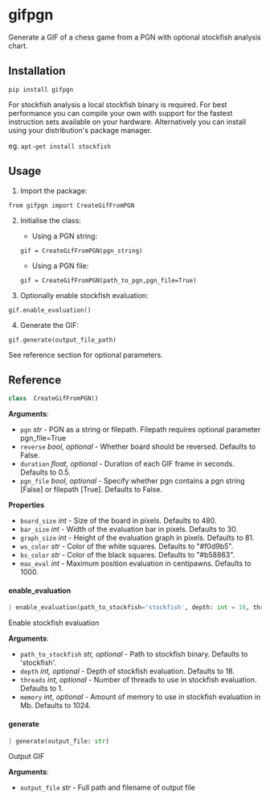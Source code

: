 # gifpgn
Generate a GIF of a chess game from a PGN with optional stockfish analysis chart.
## Installation
 ``pip install gifpgn``

For stockfish analysis a local stockfish binary is required.
For best performance you can compile your own with support for the fastest instruction sets available on your hardware. Alternatively you can install using your distribution's package manager.

eg. ``apt-get install stockfish``

## Usage
1. Import the package:

``from gifpgn import CreateGifFromPGN``

2. Initialise the class:
	- Using a PGN string:
  
	``gif = CreateGifFromPGN(pgn_string)``
  
	- Using a PGN file:
  
	``gif = CreateGifFromPGN(path_to_pgn,pgn_file=True)``

3. Optionally enable stockfish evaluation:

``gif.enable_evaluation()``

4. Generate the GIF:

``gif.generate(output_file_path)``

See reference section for optional parameters.

## Reference
```python
class  CreateGifFromPGN()
```
**Arguments**:
-  `pgn`  _str_ - PGN as a string or filepath. Filepath requires optional parameter pgn_file=True
-  `reverse`  _bool, optional_ - Whether board should be reversed. Defaults to False.
-  `duration`  _float, optional_ - Duration of each GIF frame in seconds. Defaults to 0.5.
-  `pgn_file`  _bool, optional_ - Specify whether pgn contains a pgn string [False] or filepath [True]. Defaults to False.

**Properties**
- `board_size` _int_ - Size of the board in pixels. Defaults to 480.
- `bar_size` _int_ - Width of the evaluation bar in pixels. Defaults to 30.
- `graph_size` _int_ - Height of the evaluation graph in pixels. Defaults to 81.
- `ws_color` _str_ - Color of the white squares. Defaults to "#f0d9b5".
- `bs_color` _str_ - Color of the black squares. Defaults to "#b58863".
- `max_eval` _int_ - Maximum position evaluation in centipawns. Defaults to 1000.

#### enable\_evaluation
```python
| enable_evaluation(path_to_stockfish='stockfish', depth: int = 18, threads: int = 1, memory: int = 1024)
```
Enable stockfish evaluation

**Arguments**:
-  `path_to_stockfish`  _str, optional_ - Path to stockfish binary. Defaults to 'stockfish'.
-  `depth`  _int, optional_ - Depth of stockfish evaluation. Defaults to 18.
-  `threads`  _int, optional_ - Number of threads to use in stockfish evaluation. Defaults to 1.
-  `memory`  _int, optional_ - Amount of memory to use in stockfish evaluation in Mb. Defaults to 1024.

#### generate
```python
| generate(output_file: str)
```
Output GIF

**Arguments**:
-  `output_file`  _str_ - Full path and filename of output file